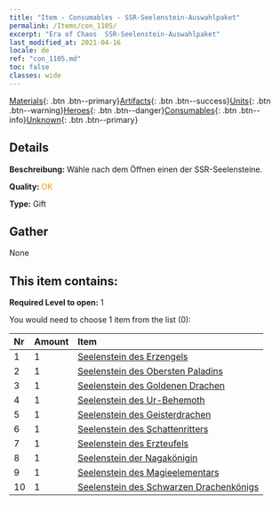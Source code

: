 ```yaml
---
title: "Item - Consumables - SSR-Seelenstein-Auswahlpaket"
permalink: /Items/con_1105/
excerpt: "Era of Chaos  SSR-Seelenstein-Auswahlpaket"
last_modified_at: 2021-04-16
locale: de
ref: "con_1105.md"
toc: false
classes: wide
---
```

 [Materials](/de/Items/){: .btn .btn--primary}[Artifacts](/de/Items/Artifacts/){: .btn .btn--success}[Units](/de/Items/Units/){: .btn .btn--warning}[Heroes](/de/Items/Heroes/){: .btn .btn--danger}[Consumables](/de/Items/Consumables/){: .btn .btn--info}[Unknown](/de/Items/Unknown/){: .btn .btn--primary}

## Details
 **Beschreibung:** Wähle nach dem Öffnen einen der SSR-Seelensteine.

 **Quality:** <span style="color: #FF8C00">OK</span>

 **Type:** Gift

## Gather

  None

## This item contains:

 **Required Level to open:** 1

 You would need to choose 1 item from the list (0):

  | Nr | Amount |     Item    |
  |:---|:-------|:------------|
  | 1 | 1 | [Seelenstein des Erzengels](/de/Items/unt_288/) |  | 
  | 2 | 1 | [Seelenstein des Obersten Paladins](/de/Items/unt_289/) |  | 
  | 3 | 1 | [Seelenstein des Goldenen Drachen](/de/Items/unt_295/) |  | 
  | 4 | 1 | [Seelenstein des Ur-Behemoth](/de/Items/unt_311/) |  | 
  | 5 | 1 | [Seelenstein des Geisterdrachen](/de/Items/unt_303/) |  | 
  | 6 | 1 | [Seelenstein des Schattenritters](/de/Items/unt_302/) |  | 
  | 7 | 1 | [Seelenstein des Erzteufels](/de/Items/unt_318/) |  | 
  | 8 | 1 | [Seelenstein der Nagakönigin](/de/Items/unt_325/) |  | 
  | 9 | 1 | [Seelenstein des Magieelementars](/de/Items/unt_347/) |  | 
  | 10 | 1 | [Seelenstein des Schwarzen Drachenkönigs](/de/Items/unt_334/) |  | 
